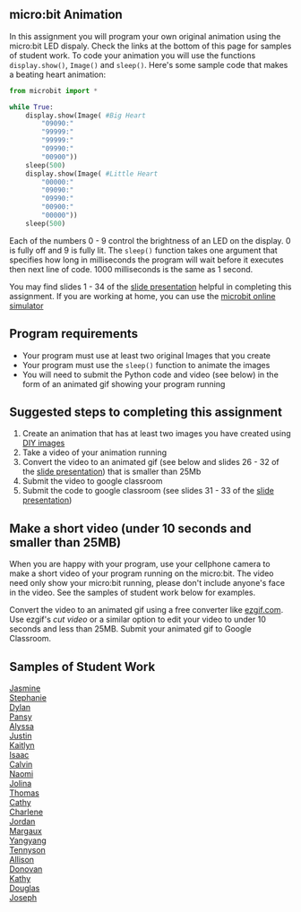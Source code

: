 micro:bit Animation
--------------------
In this assignment you will program your own original animation using the micro:bit LED dispaly. Check the links at the bottom of this page for samples of student work. To code your animation you will use the functions `display.show()`, `Image()` and `sleep()`. Here's some sample code that makes a beating heart animation:
```python
from microbit import *

while True:
    display.show(Image( #Big Heart
        "09090:"
        "99999:"
        "99999:"
        "09990:"
        "00900"))
    sleep(500)
    display.show(Image( #Little Heart
        "00000:"
        "09090:"
        "09990:"
        "00900:"
        "00000"))
    sleep(500)
```
Each of the numbers 0 - 9 control the brightness of an LED on the display. 0 is fully off and 9 is fully lit. The `sleep()` function takes one argument that specifies how long in milliseconds the program will wait before it executes then next line of code. 1000 milliseconds is the same as 1 second.

You may find slides 1 - 34 of the [slide presentation](https://docs.google.com/presentation/d/1aiGcnPn8uoCJdX8p7_qoI3Hh3_KOhUtFeB3Byw0tacA/edit?usp=sharing) helpful in completing this assignment. If you are working at home, you can use the [microbit online simulator](https://create.withcode.uk/)   

Program requirements
-----------------
* Your program must use at least two original Images that you create 
* Your program must use the `sleep()` function to animate the images
* You will need to submit the Python code and video (see below) in the form of an animated gif showing your program running

Suggested steps to completing this assignment
----------
1. Create an animation that has at least two images you have created using [DIY images](https://microbit-micropython.readthedocs.io/en/v1.0.1/tutorials/images.html#diy-images)
2. Take a video of your animation running
3. Convert the video to an animated gif (see below and slides 26 - 32 of the [slide presentation](https://docs.google.com/presentation/d/1aiGcnPn8uoCJdX8p7_qoI3Hh3_KOhUtFeB3Byw0tacA/edit?usp=sharing)) that is smaller than 25Mb
4. Submit the video to google classroom
5. Submit the code to google classroom (see slides 31 - 33 of the [slide presentation](https://docs.google.com/presentation/d/1aiGcnPn8uoCJdX8p7_qoI3Hh3_KOhUtFeB3Byw0tacA/edit?usp=sharing))

Make a short video (under 10 seconds and smaller than 25MB)
-----------------------------------------------------------
When you are happy with your program, use your cellphone camera to make a short video of your program running on the micro:bit. The video need only show your micro:bit running, please don't include anyone's face in the video. See the samples of student work below for examples.   

Convert the video to an animated gif using a free converter like [ezgif.com](https://ezgif.com/). Use ezgif's *cut video* or a similar option to edit your video to under 10 seconds and less than 25MB. Submit your animated gif to Google Classroom. 

Samples of Student Work
----------
[Jasmine](JasmineLEDnotes.gif)   
[Stephanie](StephanieLEDanimation.GIF)   
[Dylan](Dylancat.gif)   
[Pansy](PansymicrobitAnimation.gif)   
[Alyssa](AlyssaLEDanimation.GIF)   
[Justin](JustinLEDanimation.gif)   
[Kaitlyn](KaitlynLEDanimation.GIF)   
[Isaac](IsaccLEDanimation.GIF)      
[Calvin](CalvinLEDanimation.gif)   
[Naomi](NaomiLEDanimation.gif)   
[Jolina](JolinaLEDanimation.gif)   
[Thomas](ThomasLEDanimation.gif)      
[Cathy](CathyblinkingEye.gif)   
[Charlene](CharleneLEDanimation.gif)   
[Jordan](JordanLEDanimation.gif)   
[Margaux](MargauxLEDanimation.gif)   
[Yangyang](YangyangLEDanimation.gif)   
[Tennyson](TennysonLEDanimation.gif)   
[Allison](AllisonLEDanimation.gif)   
[Donovan](DonovanLEDanimation.gif)   
[Kathy](KathyLEDanimation.gif)    
[Douglas](DouglasLEDanimation.gif)   
[Joseph](JosephLEDanimation.gif)   
  

